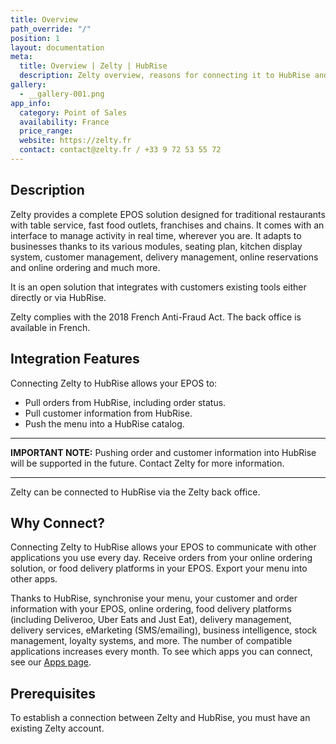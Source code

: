 ```yaml
---
title: Overview
path_override: "/"
position: 1
layout: documentation
meta:
  title: Overview | Zelty | HubRise
  description: Zelty overview, reasons for connecting it to HubRise and summary of integrated features. Synchronise data between your EPOS and your apps.
gallery:
  - __gallery-001.png
app_info:
  category: Point of Sales
  availability: France
  price_range:
  website: https://zelty.fr
  contact: contact@zelty.fr / +33 9 72 53 55 72
---
```


## Description

Zelty provides a complete EPOS solution designed for traditional restaurants with table service, fast food outlets, franchises and chains. It comes with an interface to manage activity in real time, wherever you are. It adapts to businesses thanks to its various modules, seating plan, kitchen display system, customer management, delivery management, online reservations and online ordering and much more.

It is an open solution that integrates with customers existing tools either directly or via HubRise.

Zelty complies with the 2018 French Anti-Fraud Act.
The back office is available in French.

## Integration Features

Connecting Zelty to HubRise allows your EPOS to:

- Pull orders from HubRise, including order status.
- Pull customer information from HubRise.
- Push the menu into a HubRise catalog.

---

**IMPORTANT NOTE:** Pushing order and customer information into HubRise will be supported in the future. Contact Zelty for more information.

---

Zelty can be connected to HubRise via the Zelty back office.

## Why Connect?

Connecting Zelty to HubRise allows your EPOS to communicate with other applications you use every day. Receive orders from your online ordering solution, or food delivery platforms in your EPOS. Export your menu into other apps.

Thanks to HubRise, synchronise your menu, your customer and order information with your EPOS, online ordering, food delivery platforms (including Deliveroo, Uber Eats and Just Eat), delivery management, delivery services, eMarketing (SMS/emailing), business intelligence, stock management, loyalty systems, and more. The number of compatible applications increases every month. To see which apps you can connect, see our [Apps page](/apps).

## Prerequisites

To establish a connection between Zelty and HubRise, you must have an existing Zelty account.
